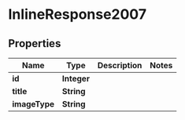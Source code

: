 

# InlineResponse2007

## Properties

Name | Type | Description | Notes
------------ | ------------- | ------------- | -------------
**id** | **Integer** |  | 
**title** | **String** |  | 
**imageType** | **String** |  | 



